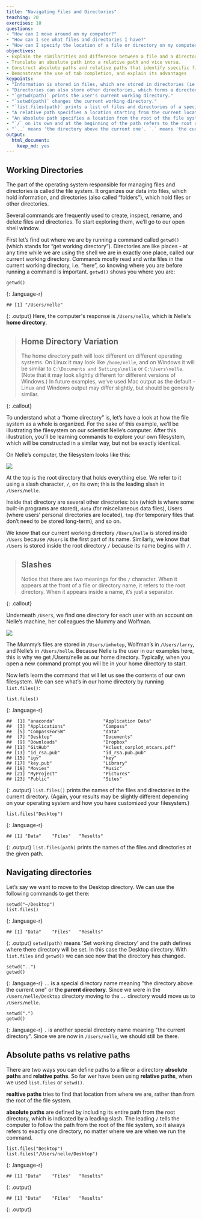 ```yaml
---
title: "Navigating Files and Directories"
teaching: 20
exercises: 10
questions:
- "How can I move around on my computer?"
- "How can I see what files and directories I have?"
- "How can I specify the location of a file or directory on my computer?"
objectives:
- Explain the similarities and difference between a file and a directory.
- Translate an absolute path into a relative path and vice versa. 
- Construct absolute paths and relative paths that identify specific files and directories.
- Demonstrate the use of tab completion, and explain its advantages
keypoints:
- "Information is stored in files, which are stored in directories (ie folders)."
- "Directories can also store other directories, which forms a directory tree."
- "`getwd(path)` prints the user's current working directory."
- "`setwd(path)` changes the current working directory."
- "`list.files(path)` prints a list of files and directories of a specific directory; or `list.files()` on its own for the current working directory."
- "A relative path specifies a location starting from the current location."
- "An absolute path specifies a location from the root of the file system."
- "`/` on its own and at the beginning of the path refers to the root directory of the whole system."
- "`..` means 'the directory above the current one'. `.` means 'the current directory'."
output: 
  html_document: 
    keep_md: yes
---
```




## Working Directories
The part of the operating system responsible for managing files and directories is called the file system. It organizes our data into files, which hold information, and directories (also called “folders”), which hold files or other directories.

Several commands are frequently used to create, inspect, rename, and delete files and directories. To start exploring them, we’ll go to our open shell window.

First let’s find out where we are by running a command called `getwd()` (which stands for “get working directory”). Directories are like places - at any time while we are using the shell we are in exactly one place, called our current working directory. Commands mostly read and write files in the current working directory, i.e. “here”, so knowing where you are before running a command is important. `getwd()` shows you where you are:



~~~
getwd()
~~~
{: .language-r}

~~~
## [1] "/Users/nelle"
~~~
{: .output}
Here, the computer's response is `/Users/nelle`, which is Nelle's **home directory**.

> ## Home Directory Variation
>
> The home directory path will look different on different operating systems. On Linux it may look like `/home/nelle`, and on Windows it will be similar to `C:\Documents and Settings\nelle` or `C:\Users\nelle`.
> (Note that it may look slightly different for different versions of Windows.) In future examples, we’ve used Mac output as the default - Linux and Windows output may differ slightly, but should be generally similar.
>
{: .callout}

To understand what a “home directory” is, let’s have a look at how the file system as a whole is organized. For the sake of this example, we’ll be illustrating the filesystem on our scientist Nelle’s computer. After this illustration, you’ll be learning commands to explore your own filesystem, which will be constructed in a similar way, but not be exactly identical.

On Nelle’s computer, the filesystem looks like this:

![](../fig/rmd-02-filesystem.svg)

At the top is the root directory that holds everything else. We refer to it using a slash character, `/`, on its own; this is the leading slash in `/Users/nelle`.

Inside that directory are several other directories: `bin` (which is where some built-in programs are stored), `data` (for miscellaneous data files), Users (where users’ personal directories are located), `tmp` (for temporary files that don’t need to be stored long-term), and so on.

We know that our current working directory `/Users/nelle` is stored inside `/Users` because `/Users` is the first part of its name. Similarly, we know that `/Users` is stored inside the root directory `/` because its name begins with `/`.

> ## Slashes
>
> Notice that there are two meanings for the `/` character. When it appears at the front of a file or directory name, it refers to the root directory. When it appears inside a name, it’s just a separator.
>
{: .callout}

Underneath `/Users`, we find one directory for each user with an account on Nelle’s machine, her colleagues the Mummy and Wolfman.

![](../fig/rmd-02-home-directories.svg)

The Mummy’s files are stored in `/Users/imhotep`, Wolfman’s in `/Users/larry`, and Nelle’s in `/Users/nelle`. Because Nelle is the user in our examples here, this is why we get /Users/nelle as our home directory.
Typically, when you open a new command prompt you will be in your home directory to start.

Now let’s learn the command that will let us see the contents of our own filesystem. We can see what’s in our home directory by running `list.files()`:


~~~
list.files()
~~~
{: .language-r}

~~~
##  [1] "anaconda"                  "Application Data"         
##  [3] "Applications"              "Compass"                  
##  [5] "CompassForSW"              "data"                     
##  [7] "Desktop"                   "Documents"                
##  [9] "Downloads"                 "Dropbox"                  
## [11] "GitHub"                    "Hclust_corplot_mtcars.pdf"
## [13] "id_rsa.pub"                "id_rsa.pub.pub"           
## [15] "igv"                       "key"                      
## [17] "key.pub"                   "Library"                  
## [19] "Movies"                    "Music"                    
## [21] "MyProject"                 "Pictures"                 
## [23] "Public"                    "Sites"
~~~
{: .output}
`list.files()` prints the names of the files and directories in the current directory. 
(Again, your results may be slightly different depending on your operating system and how you have customized your filesystem.)



~~~
list.files("Desktop")
~~~
{: .language-r}

~~~
## [1] "Data"    "Files"   "Results"
~~~
{: .output}
`list.files(path)` prints the names of the files and directories at the given path. 


## Navigating directories

Let’s say we want to move to the Desktop directory. We can use the following commands to get there:

~~~
setwd("~/Desktop")
list.files()
~~~
{: .language-r}

~~~
## [1] "Data"    "Files"   "Results"
~~~
{: .output}
`setwd(path)` means 'Set working directory' and the path defines where there directory will be set. In this case the Desktop directory. With `list.files` and `getwd()` we can see now that the directory has changed.


~~~
setwd("..")
getwd()
~~~
{: .language-r}
`..` is a special directory name meaning "the directory above the current one" or the **parent directory**. Since we were in the `/Users/nelle/Desktop` directory moving to the `..` directory would move us to `/Users/nelle`.


~~~
setwd(".")
getwd()
~~~
{: .language-r}
`.` is another special directory name meaning "the current directory". Since we are now in `/Users/nelle`, we should still be there.


## Absolute paths vs relative paths

There are two ways you can define paths to a file or a directory **absolute paths** and **relative paths**. So far wer have been using **relative paths**, when we used `list.files` or `setwd()`. 

**realtive  paths** tries to find that location from where we are, rather than from the root of the file system.

**absolute paths** are defined by including its entire path from the root directory, which is indicated by a leading slash. The leading `/` tells the computer to follow the path from the root of the file system, so it always refers to exactly one directory, no matter where we are when we run the command.


~~~
list.files("Desktop")
list.files("/Users/nelle/Desktop")
~~~
{: .language-r}

~~~
## [1] "Data"    "Files"   "Results"
~~~
{: .output}



~~~
## [1] "Data"    "Files"   "Results"
~~~
{: .output}
